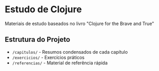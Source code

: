 # Estudo de Clojure

Materiais de estudo baseados no livro "Clojure for the Brave and True"

## Estrutura do Projeto
- `/capitulos/` - Resumos condensados de cada capítulo
- `/exercicios/` - Exercícios práticos
- `/referencias/` - Material de referência rápida